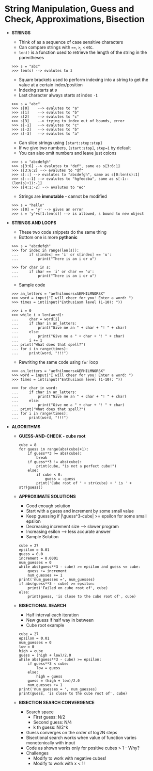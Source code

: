 # String Manipulation, Guess and Check, Approximations, Bisection

- **STRINGS**
	- Think of as a sequence of case sensitive characters
	- Can compare strings with `==`, `>`, `<` etc.
	- `len()` is a function used to retrieve the length of the string in the parentheses
	
	```
	>>> s = "abc"
	>>> len(s) --> evalutes to 3
	```
	
	- Square brackets used to perform indexing into a string to get the value at a certain index/position
	- Indexing starts at `0`
	- Last character always starts at index `-1`
	
	```
	>>> s = "abc"
	>>> s[0]	--> evalutes to "a"
	>>> s[1]	--> evalutes to "b"
	>>> s[2]	--> evalutes to "c"
	>>> s[3]	--> trying to index out of bounds, error
	>>> s[-1]	--> evalutes to "c"
	>>> s[-2]	--> evalutes to "b"
	>>> s[-3]	--> evalutes to "a"
	```
	
	- Can slice strings using `[start:stop:step]`
	- If we give two numbers, `[start:stop]`, `step=1` by default
	- You can also omit numbers and leave just colons
	
	```
	>>> s = "abcdefgh"
	>>> s[3:6] --> evalutes to "def", same as s[3:6:1]
	>>> s[3:6:2] --> evalutes to "df"
	>>> s[::] --> evalutes to "abcdefgh", same as s[0:len(s):1]
	>>> s[::-1] --> evalutes to "hgfedcba", same as s[-1:-(len(s)+1):-1]
	>>> s[4:1:-2] --> evalutes to "ec"
	```
	
	- Strings are **immutable** - cannot be modified
	
	```
	>>> s = "hello"
	>>> s[0] = 'y' --> gives an error
	>>> s = 'y'+s[1:len(s)] --> is allowed, s bound to new object
	```
	
- **STRINGS AND LOOPS**
	- These two code snippets do the same thing
	- Bottom one is more **pythonic**
	
	```
	>>> s = "abcdefgh"
	>>> for index in range(len(s)):
	... 	if s[index] == 'i' or s[index] == 'u':
	... 		print("There is an i or u")
	
	>>> for char in s:
	... 	if char == 'i' or char == 'u':
	... 		print("There is an i or u")
	```
	
	- Sample code
	
	```
	>>> an_letters = "aefhilmnorsxAEFHILMNORSX"
	>>> word = input("I will cheer for you! Enter a word: ")
	>>> times = int(input("Enthusiasm level (1-10): "))
	
	>>> i = 0
	>>> while i < len(word):
	... 	char = word[i]
	... 	if char in an_letters:
	... 		print("Give me an " + char + "! " + char)
	... 	else:
	... 		print("Give me a " + char + "! " + char)
	... 	i += 1
	... print("What does that spell?")
	... for i in range(times):
	... 	print(word, "!!!")
	```
	
	- Rewriting the same code using `for` loop
	
	```
	>>> an_letters = "aefhilmnorsxAEFHILMNORSX"
	>>> word = input("I will cheer for you! Enter a word: ")
	>>> times = int(input("Enthusiasm level (1-10): "))
	
	>>> for char in word:
	... 	if char in an_letters:
	... 		print("Give me an " + char + "! " + char)
	... 	else:
	... 		print("Give me a " + char + "! " + char)
	... print("What does that spell?")
	... for i in range(times):
	... 	print(word, "!!!")
	```
	
- **ALGORITHMS**
	- **GUESS-AND-CHECK - cube root**

		```
		cube = 8
		for guess in range(abs(cube)+1):
			if guess**3 >= abs(cube):
				break
			if guess**3 != abs(cube):
				print(cube, "is not a perfect cube!")
			else:
				if cube < 0:
					guess = -guess
				print('Cube root of ' + str(cube) + ' is ' + str(guess))
		```
	
	- **APPROXIMATE SOLUTIONS**
		- Good enough solution
		- Start with a guess and increment by some small value
		- Keep guessing if |\guess^3-cube| >= epsilon for some small epsilon
		- Decreasing increment size --> slower program
		- Increasing esilon --> less accurate answer
		- Sample Solution
		
		```
		cube = 27
		epsilon = 0.01
		guess = 0.0
		increment = 0.0001
		num_guesses = 0
		while abs(guess**3 - cube) >= epsilon and guess <= cube:
			guess += increment
			num_guesses += 1
		print('num_guesses =', num_guesses)
		if abs(guess**3 - cube) >= epsilon:
			print('Failed on cube root of', cube)
		else:
			print(guess, 'is close to the cube root of', cube)
		```
		
	- **BISECTIONAL SEARCH**
		- Half interval each iteration
		- New guess if half way in between
		- Cube root example
		
		```
		cube = 27
		epsilon = 0.01
		num_guesses = 0
		low = 0
		high = cube
		guess = (high + low)/2.0
		while abs(guess**3 - cube) >= epsilon:
			if guess**3 < cube:
				low = guess
			else:
				high = guess
			guess = (high + low)/2.0
			num_guesses += 1
		print('num_guesses = ', num_guesses)
		print(guess, 'is close to the cube root of', cube)
		```
		
	- **BISECTION SEARCH CONVERGENCE**
		- Search space
			- First guess: N/2
			- Second guess: N/4
			- k th guess: N/2^k
		- Guess converges on the order of log2N steps
		- Bisectional search works when value of function varies monotonically with input
		- Code as shown works only for positive cubes > 1 - Why?
		- Challenges
			- Modify to work with negative cubes!
			- Modify to work with x < 1!